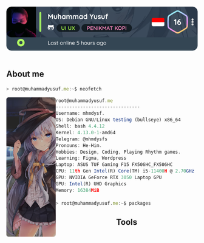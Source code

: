 <body>
<br>
<div align="center">
<img src="profile.png" href="#"/>
</div>
<br>

<h2>About me</h2>

```javascript
> root@muhammadyusuf.me:~$ neofetch
```

<img align="left" src="waifu.png" width="130px" href="#"/> 

```javascript
root@muhammadyusuf.me
-------------------------------
Username: mhmdysf.
OS: Debian GNU/Linux testing (bullseye) x86_64
Shell: bash 4.4.12
Kernel: 4.13.0-1-amd64
Telegram: @mhmdysfs
Pronouns: He-Him.
Hobbies: Design, Coding, Playing Rhythm games.
Learning: Figma, Wordpress
Laptop: ASUS TUF Gaming F15 FX506HC_FX506HC
CPU: 11th Gen Intel(R) Core(TM) i5-11400H @ 2.70GHz (12 CPUs), ~2.7GHz
GPU: NVIDIA GeForce RTX 3050 Laptop GPU
GPU: Intel(R) UHD Graphics
Memory: 16384MiB

> root@muhammadyusuf.me:~$ packages
```
<h2 align="center">Tools</h2>
